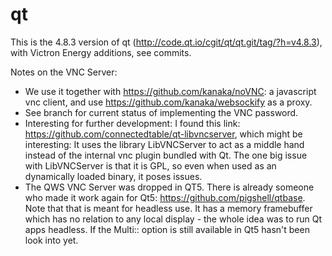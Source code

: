 # qt

This is the 4.8.3 version of qt (http://code.qt.io/cgit/qt/qt.git/tag/?h=v4.8.3), with Victron Energy
additions, see commits.

Notes on the VNC Server:
  - We use it together with https://github.com/kanaka/noVNC: a javascript vnc client, and use
  https://github.com/kanaka/websockify as a proxy.
  - See branch for current status of implementing the VNC password.
  - Interesting for further development: I found this link: https://github.com/connectedtable/qt-libvncserver,
  which might be interesting: It uses the library LibVNCServer to act as a middle hand instead of the internal
  vnc plugin bundled with Qt. The one big issue with LibVNCServer is that it is GPL, so even when used as an
  dynamically loaded binary, it poses issues.
  - The QWS VNC Server was dropped in QT5. There is already someone who made it work again for Qt5:
  https://github.com/pigshell/qtbase. Note that that is meant for headless use. It has a memory framebuffer
  which has no relation to any local display - the whole idea was to run Qt apps headless. If the Multi:: option
  is still available in Qt5 hasn't been look into yet.

